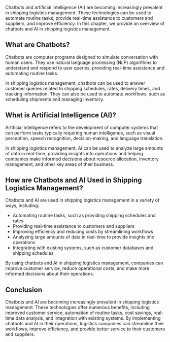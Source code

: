 

Chatbots and artificial intelligence (AI) are becoming increasingly prevalent in shipping logistics management. These technologies can be used to automate routine tasks, provide real-time assistance to customers and suppliers, and improve efficiency. In this chapter, we provide an overview of chatbots and AI in shipping logistics management.

What are Chatbots?
------------------

Chatbots are computer programs designed to simulate conversation with human users. They use natural language processing (NLP) algorithms to understand and respond to user queries, providing real-time assistance and automating routine tasks.

In shipping logistics management, chatbots can be used to answer customer queries related to shipping schedules, rates, delivery times, and tracking information. They can also be used to automate workflows, such as scheduling shipments and managing inventory.

What is Artificial Intelligence (AI)?
-------------------------------------

Artificial intelligence refers to the development of computer systems that can perform tasks typically requiring human intelligence, such as visual perception, speech recognition, decision-making, and language translation.

In shipping logistics management, AI can be used to analyze large amounts of data in real-time, providing insights into operations and helping companies make informed decisions about resource allocation, inventory management, and other key areas of their business.

How are Chatbots and AI Used in Shipping Logistics Management?
--------------------------------------------------------------

Chatbots and AI are used in shipping logistics management in a variety of ways, including:

* Automating routine tasks, such as providing shipping schedules and rates
* Providing real-time assistance to customers and suppliers
* Improving efficiency and reducing costs by streamlining workflows
* Analyzing large amounts of data in real-time to provide insights into operations
* Integrating with existing systems, such as customer databases and shipping schedules

By using chatbots and AI in shipping logistics management, companies can improve customer service, reduce operational costs, and make more informed decisions about their operations.

Conclusion
----------

Chatbots and AI are becoming increasingly prevalent in shipping logistics management. These technologies offer numerous benefits, including improved customer service, automation of routine tasks, cost savings, real-time data analysis, and integration with existing systems. By implementing chatbots and AI in their operations, logistics companies can streamline their workflows, improve efficiency, and provide better service to their customers and suppliers.
